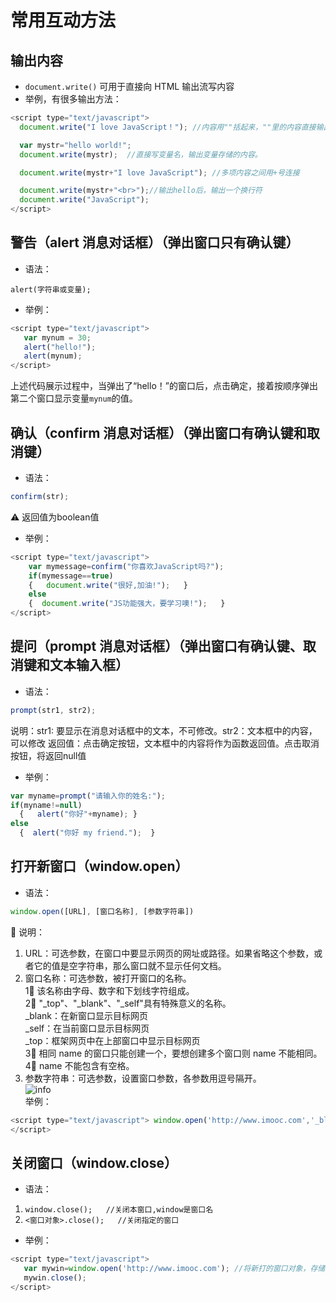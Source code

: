 # 常用互动方法

## 输出内容
* ```document.write()``` 可用于直接向 HTML 输出流写内容
* 举例，有很多输出方法：
```javascript
<script type="text/javascript">
  document.write("I love JavaScript！"); //内容用""括起来，""里的内容直接输出。

  var mystr="hello world!";
  document.write(mystr);  //直接写变量名，输出变量存储的内容。

  document.write(mystr+"I love JavaScript"); //多项内容之间用+号连接

  document.write(mystr+"<br>");//输出hello后，输出一个换行符
  document.write("JavaScript");
</script>
```


## 警告（alert 消息对话框）（弹出窗口只有确认键）
* 语法：
```
alert(字符串或变量);
```
* 举例：
```javascript
<script type="text/javascript">
   var mynum = 30;
   alert("hello!");
   alert(mynum);
</script>

```
上述代码展示过程中，当弹出了“hello！”的窗口后，点击确定，接着按顺序弹出第二个窗口显示变量```mynum```的值。


## 确认（confirm 消息对话框）（弹出窗口有确认键和取消键）
* 语法：
```javascript
confirm(str);
```
⚠️ 返回值为boolean值
* 举例：
```javascript
<script type="text/javascript">
    var mymessage=confirm("你喜欢JavaScript吗?");
    if(mymessage==true)
    {   document.write("很好,加油!");   }
    else
    {  document.write("JS功能强大，要学习噢!");   }
</script>
```


## 提问（prompt 消息对话框）（弹出窗口有确认键、取消键和文本输入框）
* 语法：
```javascript
prompt(str1, str2);
```
说明：str1: 要显示在消息对话框中的文本，不可修改。str2：文本框中的内容，可以修改
返回值：点击确定按钮，文本框中的内容将作为函数返回值。点击取消按钮，将返回null值
* 举例：
```javascript
var myname=prompt("请输入你的姓名:");
if(myname!=null)
  {   alert("你好"+myname); }
else
  {  alert("你好 my friend.");  }
```


## 打开新窗口（window.open）
* 语法：
```javascript
window.open([URL], [窗口名称], [参数字符串])
```
💬 说明：
1. URL：可选参数，在窗口中要显示网页的网址或路径。如果省略这个参数，或者它的值是空字符串，那么窗口就不显示任何文档。
2. 窗口名称：可选参数，被打开窗口的名称。  
   1⃣️ 该名称由字母、数字和下划线字符组成。  
   2⃣️ "_top"、"_blank"、"_self"具有特殊意义的名称。  
   _blank：在新窗口显示目标网页  
   _self：在当前窗口显示目标网页  
   _top：框架网页中在上部窗口中显示目标网页   
   3⃣️ 相同 name 的窗口只能创建一个，要想创建多个窗口则 name 不能相同。  
   4⃣️ name 不能包含有空格。
3. 参数字符串：可选参数，设置窗口参数，各参数用逗号隔开。  
![info](http://img.mukewang.com/52e3677900013d6a05020261.jpg)  
举例：
```javascript
<script type="text/javascript"> window.open('http://www.imooc.com','_blank','width=300,height=200,menubar=no,toolbar=no, status=no,scrollbars=yes')
</script>
```


## 关闭窗口（window.close）
* 语法：
1. `window.close();   //关闭本窗口,window是窗口名`
2. `<窗口对象>.close();   //关闭指定的窗口`
* 举例：
```javascript
<script type="text/javascript">
   var mywin=window.open('http://www.imooc.com'); //将新打的窗口对象，存储在变量mywin中
   mywin.close();
</script>
```




